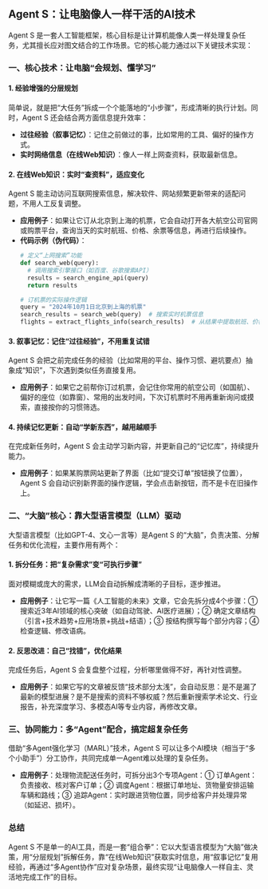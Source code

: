 ## Agent S：让电脑像人一样干活的AI技术

Agent S 是一套人工智能框架，核心目标是让计算机能像人类一样处理复杂任务，尤其擅长应对图文结合的工作场景。它的核心能力通过以下关键技术实现：


### 一、核心技术：让电脑“会规划、懂学习”
#### 1. 经验增强的分层规划
简单说，就是把“大任务”拆成一个个能落地的“小步骤”，形成清晰的执行计划。同时，Agent S 还会结合两方面信息提升效率：
- **过往经验（叙事记忆）**：记住之前做过的事，比如常用的工具、偏好的操作方式。
- **实时网络信息（在线Web知识）**：像人一样上网查资料，获取最新信息。

#### 2. 在线Web知识：实时“查资料”，适应变化
Agent S 能主动访问互联网搜索信息，解决软件、网站频繁更新带来的适配问题，不用人工反复调整。
- **应用例子**：如果让它订从北京到上海的机票，它会自动打开各大航空公司官网或购票平台，查询当天的实时航班、价格、余票等信息，再进行后续操作。
- **代码示例（伪代码）**：
  ```python
  # 定义“上网搜索”功能
  def search_web(query):
    # 调用搜索引擎接口（如百度、谷歌搜索API）
    results = search_engine_api(query)
    return results

  # 订机票的实际操作逻辑
  query = "2024年10月1日北京到上海的机票"
  search_results = search_web(query)  # 搜索实时机票信息
  flights = extract_flights_info(search_results)  # 从结果中提取航班、价格等关键信息
  ```

#### 3. 叙事记忆：记住“过往经验”，不用重复试错
Agent S 会把之前完成任务的经验（比如常用的平台、操作习惯、避坑要点）抽象成“知识”，下次遇到类似任务直接复用。
- **应用例子**：如果它之前帮你订过机票，会记住你常用的航空公司（如国航）、偏好的座位（如靠窗）、常用的出发时间，下次订机票时不用再重新询问或摸索，直接按你的习惯筛选。

#### 4. 持续记忆更新：自动“学新东西”，越用越顺手
在完成新任务时，Agent S 会主动学习新内容，并更新自己的“记忆库”，持续提升能力。
- **应用例子**：如果某购票网站更新了界面（比如“提交订单”按钮换了位置），Agent S 会自动识别新界面的操作逻辑，学会点击新按钮，而不是卡在旧操作上。


### 二、“大脑”核心：靠大型语言模型（LLM）驱动
大型语言模型（比如GPT-4、文心一言等）是Agent S 的“大脑”，负责决策、分解任务和优化流程，主要作用有两个：
#### 1. 拆分任务：把“复杂需求”变“可执行步骤”
面对模糊或庞大的需求，LLM会自动拆解成清晰的子目标，逐步推进。
- **应用例子**：让它写一篇《人工智能的未来》文章，它会先拆分成4个步骤：① 搜索近3年AI领域的核心突破（如自动驾驶、AI医疗进展）；② 确定文章结构（引言+技术趋势+应用场景+挑战+结语）；③ 按结构撰写每个部分内容；④ 检查逻辑、修改语病。

#### 2. 反思改进：自己“找错”，优化结果
完成任务后，Agent S 会复盘整个过程，分析哪里做得不好，再针对性调整。
- **应用例子**：如果它写的文章被反馈“技术部分太浅”，会自动反思：是不是漏了最新的模型进展？是不是搜索的资料不够权威？然后重新搜索学术论文、行业报告，补充深度学习、多模态AI等专业内容，再修改文章。


### 三、协同能力：多“Agent”配合，搞定超复杂任务
借助“多Agent强化学习（MARL）”技术，Agent S 可以让多个AI模块（相当于“多个小助手”）分工协作，共同完成单一Agent难以处理的复杂任务。
- **应用例子**：处理物流配送任务时，可拆分出3个专项Agent：① 订单Agent：负责接收、核对客户订单；② 调度Agent：根据订单地址、货物量安排运输车辆和路线；③ 追踪Agent：实时跟进货物位置，同步给客户并处理异常（如延迟、损坏）。


### 总结
Agent S 不是单一的AI工具，而是一套“组合拳”：它以大型语言模型为“大脑”做决策，用“分层规划”拆解任务，靠“在线Web知识”获取实时信息，用“叙事记忆”复用经验，再通过“多Agent协作”应对复杂场景，最终实现“让电脑像人一样自主、灵活地完成工作”的目标。